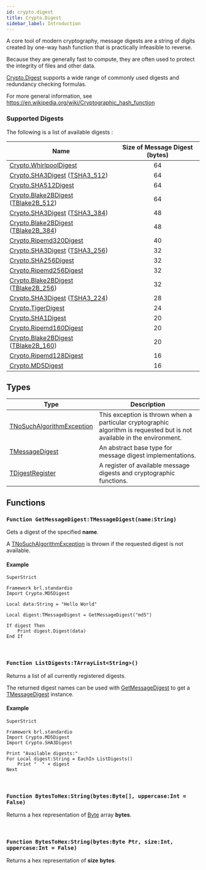 ```yaml
---
id: crypto.digest
title: Crypto.Digest
sidebar_label: Introduction
---
```



A core tool of modern cryptography, message digests are a string of digits created by one-way hash function that is practically infeasible to reverse.

Because they are generally fast to compute, they are often used to protect the integrity of files and other data.

[Crypto.Digest](../crypto/crypto_digest.md) supports a wide range of commonly used digests and redundancy checking formulas.

For more general information, see <https://en.wikipedia.org/wiki/Cryptographic_hash_function>

### Supported Digests

The following is a list of available digests :

| Name | Size of Message Digest (bytes) |
|---|:---:|
| [Crypto.WhirlpoolDigest](../crypto/crypto_whirlpooldigest.md)           | 64 |
| [Crypto.SHA3Digest](../crypto/crypto_sha3digest.md) ([TSHA3_512])  | 64 |
| [Crypto.SHA512Digest](../crypto/crypto_sha512digest.md)              | 64 |
| [Crypto.Blake2BDigest](../crypto/crypto_blake2bdigest.md) ([TBlake2B_512])  | 64 |
| [Crypto.SHA3Digest](../crypto/crypto_sha3digest.md) ([TSHA3_384])  | 48 |
| [Crypto.Blake2BDigest](../crypto/crypto_blake2bdigest.md) ([TBlake2B_384])  | 48 |
| [Crypto.Ripemd320Digest](../crypto/crypto_ripemd320digest.md)           | 40 |
| [Crypto.SHA3Digest](../crypto/crypto_sha3digest.md) ([TSHA3_256])  | 32 |
| [Crypto.SHA256Digest](../crypto/crypto_sha256digest.md)              | 32 |
| [Crypto.Ripemd256Digest](../crypto/crypto_ripemd256digest.md)           | 32 |
| [Crypto.Blake2BDigest](../crypto/crypto_blake2bdigest.md) ([TBlake2B_256])  | 32 |
| [Crypto.SHA3Digest](../crypto/crypto_sha3digest.md) ([TSHA3_224])  | 28 |
| [Crypto.TigerDigest](../crypto/crypto_tigerdigest.md)               | 24 |
| [Crypto.SHA1Digest](../crypto/crypto_sha1digest.md)                | 20 |
| [Crypto.Ripemd160Digest](../crypto/crypto_ripemd160digest.md)           | 20 |
| [Crypto.Blake2BDigest](../crypto/crypto_blake2bdigest.md) ([TBlake2B_160])  | 20 |
| [Crypto.Ripemd128Digest](../crypto/crypto_ripemd128digest.md)           | 16 |
| [Crypto.MD5Digest](../crypto/crypto_md5digest.md)                 | 16 |

[TSHA3_512]: ../crypto.sha3digest/tsha3_512
[TSHA3_384]: ../crypto.sha3digest/tsha3_384
[TSHA3_256]: ../crypto.sha3digest/tsha3_256
[TSHA3_224]: ../crypto.sha3digest/tsha3_224
[TBlake2B_512]: ../crypto.blake2bdigest/tblake2b_512
[TBlake2B_384]: ../crypto.blake2bdigest/tblake2b_384
[TBlake2B_256]: ../crypto.blake2bdigest/tblake2b_256
[TBlake2B_160]: ../crypto.blake2bdigest/tblake2b_160


## Types
| Type | Description |
|---|---|
| [TNoSuchAlgorithmException](../../crypto/crypto.digest/tnosuchalgorithmexception) | This exception is thrown when a particular cryptographic algorithm is requested but is not available in the environment. |
| [TMessageDigest](../../crypto/crypto.digest/tmessagedigest) | An abstract base type for message digest implementations. |
| [TDigestRegister](../../crypto/crypto.digest/tdigestregister) | A register of available message digests and cryptographic functions. |

## Functions

### `Function GetMessageDigest:TMessageDigest(name:String)`

Gets a digest of the specified <b>name</b>.

A [TNoSuchAlgorithmException](../../crypto/crypto.digest/tnosuchalgorithmexception) is thrown if the requested digest is not available.


#### Example
```blitzmax
SuperStrict

Framework brl.standardio
Import Crypto.MD5Digest

Local data:String = "Hello World"

Local digest:TMessageDigest = GetMessageDigest("md5")

If digest Then
	Print digest.Digest(data)
End If
```
<br/>

### `Function ListDigests:TArrayList<String>()`

Returns a list of all currently registered digests.

The returned digest names can be used with [GetMessageDigest](../../crypto/crypto.digest/#function-getmessagedigesttmessagedigestnamestring) to get a [TMessageDigest](../../crypto/crypto.digest/tmessagedigest) instance.


#### Example
```blitzmax
SuperStrict

Framework brl.standardio
Import Crypto.MD5Digest
Import Crypto.SHA3Digest

Print "Available digests:"
For Local digest:String = EachIn ListDigests()
	Print "  " + digest
Next
```
<br/>

### `Function BytesToHex:String(bytes:Byte[], uppercase:Int = False)`

Returns a hex representation of [Byte](../../brl/brl.blitz/#byte) array <b>bytes</b>.

<br/>

### `Function BytesToHex:String(bytes:Byte Ptr, size:Int, uppercase:Int = False)`

Returns a hex representation of <b>size</b> <b>bytes</b>.

<br/>


